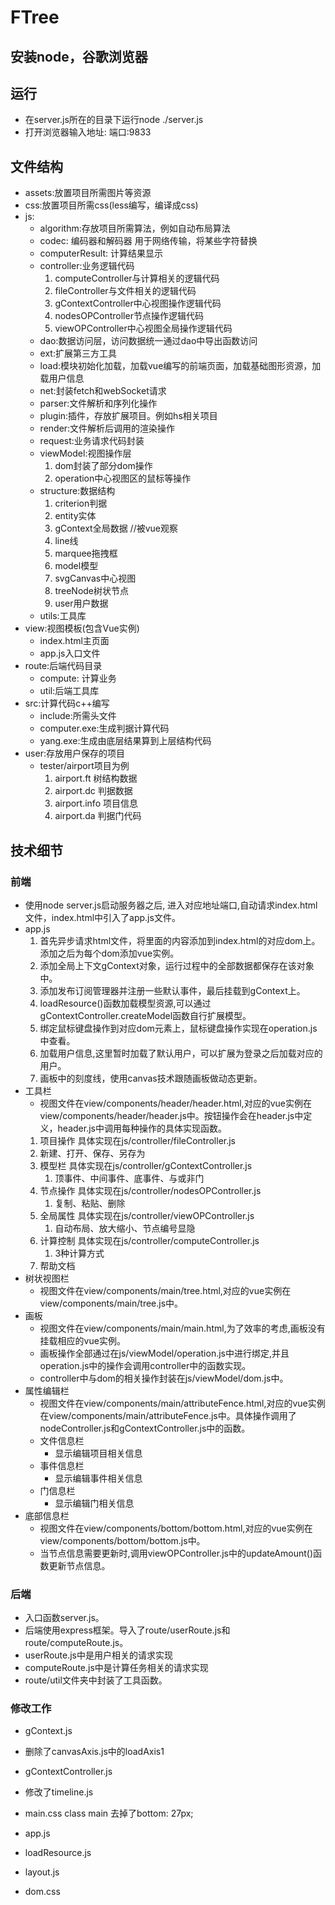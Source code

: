 # FTree
## 安装node，谷歌浏览器

## 运行

* 在server.js所在的目录下运行node ./server.js
* 打开浏览器输入地址: 端口:9833
## 文件结构

* assets:放置项目所需图片等资源
* css:放置项目所需css(less编写，编译成css)
* js:
    * algorithm:存放项目所需算法，例如自动布局算法
    * codec: 编码器和解码器 用于网络传输，将某些字符替换
    * computerResult: 计算结果显示
    * controller:业务逻辑代码
        1. computeController与计算相关的逻辑代码
        2. fileController与文件相关的逻辑代码
        3. gContextController中心视图操作逻辑代码
        4. nodesOPController节点操作逻辑代码
        5. viewOPController中心视图全局操作逻辑代码
    * dao:数据访问层，访问数据统一通过dao中导出函数访问
    * ext:扩展第三方工具
    * load:模块初始化加载，加载vue编写的前端页面，加载基础图形资源，加载用户信息
    * net:封装fetch和webSocket请求
    * parser:文件解析和序列化操作
    * plugin:插件，存放扩展项目。例如hs相关项目
    * render:文件解析后调用的渲染操作
    * request:业务请求代码封装
    * viewModel:视图操作层
        1. dom封装了部分dom操作
        2. operation中心视图区的鼠标等操作
    * structure:数据结构
        1. criterion判据
        2. entity实体
        3. gContext全局数据  //被vue观察
        4. line线
        5. marquee拖拽框
        6. model模型
        7. svgCanvas中心视图
        8. treeNode树状节点
        9. user用户数据
    * utils:工具库
* view:视图模板(包含Vue实例)
    * index.html主页面
    * app.js入口文件
* route:后端代码目录
    * compute: 计算业务
    * util:后端工具库
* src:计算代码c++编写
    * include:所需头文件
    * computer.exe:生成判据计算代码
    * yang.exe:生成由底层结果算到上层结构代码
* user:存放用户保存的项目
    * tester/airport项目为例
        1. airport.ft 树结构数据
        2. airport.dc 判据数据
        3. airport.info 项目信息
        4. airport.da 判据门代码


## 技术细节
### 前端
* 使用node server.js启动服务器之后, 进入对应地址端口,自动请求index.html文件，index.html中引入了app.js文件。
* app.js
  1. 首先异步请求html文件，将里面的内容添加到index.html的对应dom上。添加之后为每个dom添加vue实例。
  2. 添加全局上下文gContext对象，运行过程中的全部数据都保存在该对象中。
  3. 添加发布订阅管理器并注册一些默认事件，最后挂载到gContext上。
  4. loadResource()函数加载模型资源,可以通过gContextController.createModel函数自行扩展模型。
  5. 绑定鼠标键盘操作到对应dom元素上，鼠标键盘操作实现在operation.js中查看。
  6. 加载用户信息,这里暂时加载了默认用户，可以扩展为登录之后加载对应的用户。
  7. 画板中的刻度线，使用canvas技术跟随画板做动态更新。
* 工具栏
  * 视图文件在view/components/header/header.html,对应的vue实例在view/components/header/header.js中。按钮操作会在header.js中定义，header.js中调用每种操作的具体实现函数。
  1. 项目操作 具体实现在js/controller/fileController.js
    1. 新建、打开、保存、另存为 
  2. 模型栏 具体实现在js/controller/gContextController.js
     1. 顶事件、中间事件、底事件、与或非门
  3. 节点操作 具体实现在js/controller/nodesOPController.js
     1. 复制、粘贴、删除
  4. 全局属性 具体实现在js/controller/viewOPController.js
     1. 自动布局、放大缩小、节点编号显隐
  5. 计算控制 具体实现在js/controller/computeController.js
     1. 3种计算方式
  6. 帮助文档
* 树状视图栏
  * 视图文件在view/components/main/tree.html,对应的vue实例在view/components/main/tree.js中。
* 画板
  * 视图文件在view/components/main/main.html,为了效率的考虑,画板没有挂载相应的vue实例。
  * 画板操作全部通过在js/viewModel/operation.js中进行绑定,并且operation.js中的操作会调用controller中的函数实现。
  * controller中与dom的相关操作封装在js/viewModel/dom.js中。
* 属性编辑栏
  * 视图文件在view/components/main/attributeFence.html,对应的vue实例在view/components/main/attributeFence.js中。具体操作调用了nodeController.js和gContextController.js中的函数。
  * 文件信息栏
    * 显示编辑项目相关信息
  * 事件信息栏
    * 显示编辑事件相关信息
  * 门信息栏
    * 显示编辑门相关信息
* 底部信息栏
  * 视图文件在view/components/bottom/bottom.html,对应的vue实例在view/components/bottom/bottom.js中。
  * 当节点信息需要更新时,调用viewOPController.js中的updateAmount()函数更新节点信息。

### 后端
* 入口函数server.js。
* 后端使用express框架。导入了route/userRoute.js和route/computeRoute.js。
* userRoute.js中是用户相关的请求实现
* computeRoute.js中是计算任务相关的请求实现
* route/util文件夹中封装了工具函数。

### 修改工作
* gContext.js
        <!-- svgCanvas: {
            _size: {
                width: 2080,//原2000
                height: 999,//原2000
            },
            _zoom: 1.0,
        },
        axis:{
            axis_x:{
                canvas_width:0,
                canvas_x:0,
                width:1870,
            },
            axis_y:{
                canvas_height:0,
                canvas_y:0,
                height:900,
            }
        }, -->

* 删除了canvasAxis.js中的loadAxis1
<!-- export function loadAxis1() {
    let axis = gContextDao.getGContextProp("axis");
    let canvas = document.getElementById("canvas_axis_x");
    let axis_x = document.getElementById("axis_x");

    let canvas_y = document.getElementById("canvas_axis_y");
    let axis_y = document.getElementById("axis_y");
    let content = document.getElementById("content");
    let drawBoard = document.getElementById("drawingBoard");
    let svgCanvas = gContextDao.getGContextProp("svgCanvas");

    let axis_x_data = axis.axis_x;
    let axis_y_data = axis.axis_y;


    let width_y = 20;
    let canvas_height = parseFloat(axis_y.clientHeight);
    let ctx_y = canvas_y.getContext('2d');
    let cHeight = parseFloat(axis_y.clientHeight) - parseFloat(window.getComputedStyle(axis_y, null)["padding-top"]) * 2;
    let ratio_y = getPixelRatio(ctx_y);
    let offScrollHeight = (parseFloat(content.offsetHeight) - parseFloat(content.clientHeight)) / ratio_y;
    canvas_y.style.width = width_y + 'px';
    canvas_y.style.height = cHeight + 'px';
    canvas_y.width = width_y * ratio_y;
    canvas_y.height = cHeight * ratio_y;
    ctx_y.scale(ratio_y, ratio_y);

    let height = 20;
    let canvas_width = parseFloat(axis_x.clientWidth);
    let ctx = canvas.getContext('2d');
    let cWidth = parseFloat(axis_x.clientWidth) - parseFloat(window.getComputedStyle(axis_x, null)["padding-left"]) * 2;
    let ratio = getPixelRatio(ctx);
    let offScrollWidth = (parseFloat(content.offsetWidth) - parseFloat(content.clientWidth)) / ratio;
    canvas.style.width = cWidth + 'px';
    canvas.style.height = height + 'px';
    canvas.width = cWidth * ratio;
    canvas.height = height * ratio;
    ctx.scale(ratio, ratio);

    let publish = gContextDao.getGContextProp("publish");
    publish.registerListener("canvas_size", setCanvasSize);

    let margin = 10;

    window.requestAnimationFrame(render);

    function render() {


        let width = axis_x_data.width;
        let canvas_x = axis_x_data.canvas_x;

        ctx.beginPath();
        ctx.fillStyle = "rgba(236,236,236)";
        ctx.fillRect(0, 0, cWidth, height);
        ctx.fillStyle = "#ffffff";
        if (cWidth - margin * 2 > width) {
            ctx.fillRect(margin, height / 8, width - margin * 2, height / 8 * 6);
        } else {
            ctx.fillRect(margin + canvas_x / width * (cWidth - margin * 2 - offScrollWidth), height / 8, canvas_width / width * (cWidth - margin * 2 - offScrollWidth), height / 8 * 6);
        }


        let offsetWidth = width / 10;
        let offsetCWidth = (cWidth - margin * 2) / 10;
        let current_x = 0 + margin;
        for (let i = 0; i < 11; ++i) {
            ctx.beginPath();
            ctx.strokeStyle = "#000000";
            ctx.lineWidth = 1.0;
            ctx.moveTo(current_x, height / 4);
            ctx.lineTo(current_x, height / 4 * 3);
            ctx.stroke();
            let offsetCWidth_x = offsetCWidth / 10;
            let current_x_x = current_x + offsetCWidth_x;
            if (i >= 10) continue;
            for (let j = 0; j < 4; ++j) {
                ctx.beginPath();
                ctx.strokeStyle = "#000000";
                ctx.lineWidth = 1.0;
                ctx.moveTo(current_x_x, height / 8 * 3);
                ctx.lineTo(current_x_x, height / 8 * 5);
                ctx.stroke();
                current_x_x += offsetCWidth_x;
            }

            ctx.fontWeight = "200";
            ctx.font = "200 8px Graduate";
            ctx.moveTo(current_x_x, height / 2);
            ctx.strokeText(`${i}`, current_x_x, height / 8 * 5);
            current_x_x += offsetCWidth_x;

            for (let j = 0; j < 4; ++j) {
                ctx.beginPath();
                ctx.strokeStyle = "#000000";
                ctx.lineWidth = 1.0;
                ctx.moveTo(current_x_x, height / 8 * 3);
                ctx.lineTo(current_x_x, height / 8 * 5);
                ctx.stroke();
                current_x_x += offsetCWidth_x;
            }

            current_x += offsetCWidth;
        }



        let height_y = axis_y_data.height;
        let canvas_y = axis_y_data.canvas_y;

        ctx_y.beginPath();
        ctx_y.fillStyle = "rgba(236,236,236)";
        ctx_y.fillRect(0, 0, width_y, cHeight);
        ctx_y.fillStyle = "#ffffff";
        if (cHeight - margin * 2 > height_y) {
            ctx_y.fillRect(width_y / 8, margin, width_y / 8 * 6, height_y - margin * 2);
        } else {
            ctx_y.fillRect(width_y / 8, margin + canvas_y / height_y * (cHeight - margin * 2 - offScrollHeight), width_y / 8 * 6, canvas_height / height_y * (cHeight - margin * 2 - offScrollHeight));
        }

        let offsetHeight = height_y / 10;
        let offsetCHeight = (cHeight - margin * 2) / 10;
        let current_y = 0 + margin;
        for (let i = 0; i < 11; ++i) {
            ctx_y.beginPath();
            ctx_y.strokeStyle = "#000000";
            ctx_y.lineWidth = 1.0;
            ctx_y.moveTo(width_y / 4, current_y);
            ctx_y.lineTo(width_y / 4 * 3, current_y);
            ctx_y.stroke();
            let offsetCHeight_y = offsetCHeight / 10;
            let current_y_y = current_y + offsetCHeight_y;
            if (i >= 10) continue;
            for (let j = 0; j < 4; ++j) {
                ctx_y.beginPath();
                ctx_y.strokeStyle = "#000000";
                ctx_y.lineWidth = 1.0;
                ctx_y.moveTo(width_y / 8 * 3, current_y_y);
                ctx_y.lineTo(width_y / 8 * 5, current_y_y);
                ctx_y.stroke();
                current_y_y += offsetCHeight_y;
            }

            ctx_y.fontWeight = "200";
            ctx_y.font = "200 8px Graduate";
            // ctx_y.moveTo(width_y, current_y_y);
            ctx_y.strokeText(`${i}`, width_y / 8 * 3, current_y_y + 2);
            current_y_y += offsetCHeight_y;

            for (let j = 0; j < 4; ++j) {
                ctx_y.beginPath();
                ctx_y.strokeStyle = "#000000";
                ctx_y.lineWidth = 1.0;
                ctx_y.moveTo(width_y / 8 * 3, current_y_y);
                ctx_y.lineTo(width_y / 8 * 5, current_y_y);
                ctx_y.stroke();
                current_y_y += offsetCHeight_y;
            }
            current_y += offsetCHeight;
        }
        window.requestAnimationFrame(render);

    }

    function setCanvasSize() {
        canvas_width = parseFloat(axis_x.clientWidth) / svgCanvas.zoom;
        cWidth = parseFloat(axis_x.clientWidth) - parseFloat(window.getComputedStyle(axis_x, null)["padding-left"]) * 2;
        ratio = getPixelRatio(ctx);
        offScrollWidth = (parseFloat(content.offsetWidth) - parseFloat(content.clientWidth)) / ratio;
        canvas.style.width = cWidth + 'px';
        canvas.style.height = height + 'px';
        canvas.width = cWidth * ratio;
        canvas.height = height * ratio;
        ctx.scale(ratio, ratio);

        canvas_height = parseFloat(axis_y.clientHeight) / svgCanvas.zoom;
        cHeight = parseFloat(axis_y.clientHeight) - parseFloat(window.getComputedStyle(axis_y, null)["padding-top"]) * 2;
        ratio_y = getPixelRatio(ctx_y);
        offScrollHeight = (parseFloat(content.offsetHeight) - parseFloat(content.clientHeight)) / ratio_y;
        canvas_y.style.width = width_y + 'px';
        canvas_y.style.height = cHeight + 'px';
        canvas_y.width = width_y * ratio_y;
        canvas_y.height = cHeight * ratio_y;
        ctx_y.scale(ratio_y, ratio_y);
    }
} -->

* gContextController.js
     
    <!--原： newSize.width = maxPosition.x+200;
    newSize.height = maxPosition.y+200; -->
    <!--改后：newSize.width = Math.max(maxPosition.x + 200, 1870)  // 基于最大位置坐标调整新尺寸
    newSize.height = Math.max(maxPosition.y + 200, 900)  // 当尺寸大于全屏时再扩大 -->

* 修改了timeline.js
  <!-- // isShowProperty() {
            //     setTimeout(() => {
            //         this.width = document.getElementById("content").clientWidth;
            //     }, 550);
            // }, -->

* main.css
class main 去掉了bottom: 27px;

* app.js      
        <!-- gContextController.createNode('top_event',{x: 50, y: 50});//原为20 -->

* loadResource.js
<!--三种门的size都改小了二分之一
 原sizeList: [{ width: 64, height: 64 }, { width: 200, height: 200 }, { width: 2000, height: 2000 }], -->

 * layout.js 
 <!-- 改为currentPosX = 50,原100 自动排序与边缘的距离-->
 <!-- export default function Layout(currentPosX = 100, currentPosY = 50, spacingX = 125, spacingY = 150){ -->

 * dom.css
 <!-- .pitch:hover+.polyline {
  /* cursor: pointer; */
  stroke-width: 1; //原为2
} -->